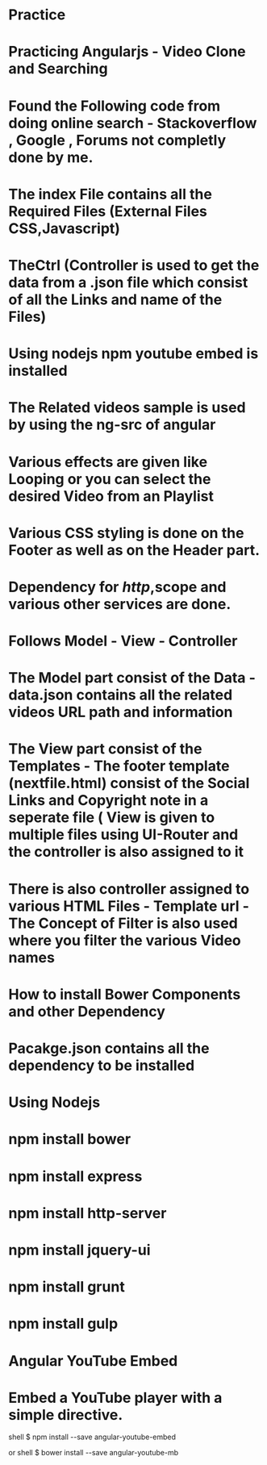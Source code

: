 # Practice

# Practicing Angularjs - Video Clone and Searching

# Found the Following code from doing online search - Stackoverflow , Google , Forums not completly done by me.

# The index File contains all the Required Files (External Files CSS,Javascript)

# TheCtrl (Controller is used to get the data from a .json file which consist of all the Links and name of the Files)

# Using nodejs npm youtube embed is installed

# The Related videos sample is used by using the ng-src of angular

# Various effects are given like Looping or you can select the desired Video from an Playlist

# Various CSS styling is done on the Footer as well as on the Header part.

# Dependency for $http,$scope and various other services are done.

# Follows Model - View - Controller 

# The Model part consist of the Data - data.json contains all the related videos URL path and information

# The View part consist of the Templates - The footer template (nextfile.html) consist of the Social Links and Copyright note in a seperate file ( View is given to multiple files using UI-Router and the controller is also assigned to it

# There is also controller assigned to various HTML Files - Template url - The Concept of Filter is also used where you filter the various Video names 

# How to install Bower Components and other Dependency
# Pacakge.json contains all the dependency to be installed

# Using Nodejs
# npm install bower
# npm install express
# npm install http-server 
# npm install jquery-ui
# npm install grunt
# npm install gulp
# Angular YouTube Embed

# Embed a YouTube player with a simple directive.

shell
$ npm install --save angular-youtube-embed

or
shell
$ bower install --save angular-youtube-mb
```
